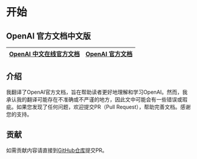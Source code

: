 # 开始

## OpenAI 官方文档中文版



| [OpenAI 中文在线官方文档](https://kaimingwan.gitbook.io/openai-zhong-wen-zai-xian-wen-dang/) | [OpenAI 官方文档](https://platform.openai.com/docs/introduction) |
| ------------------------------------------------------------------------------------ | ------------------------------------------------------------ |

## 介绍

我翻译了OpenAI官方文档，旨在帮助读者更好地理解和学习OpenAI。然而，我承认我的翻译可能存在不准确或不严谨的地方，因此文中可能会有一些错误或瑕疵。如果您发现了任何问题，欢迎提交PR（Pull Request），帮助完善文档。感谢您的支持。



## 贡献

如需贡献内容请直接到[GitHub仓库](https://github.com/KaimingWan/openai-official-doc-zh)提交PR。
